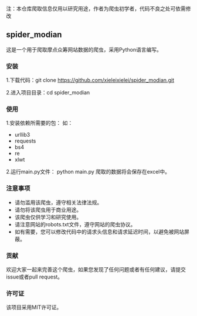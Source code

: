 注：本仓库爬取信息仅用以研究用途，作者为爬虫初学者，代码不良之处可依需修改
## spider_modian
这是一个用于爬取摩点众筹网站数据的爬虫，采用Python语言编写。

### 安装
1.下载代码：git clone https://github.com/xieleixielei/spider_modian.git

2.进入项目目录：cd spider_modian


### 使用
1.安装依赖所需要的包：
如：
- urllib3
- requests
- bs4
- re
- xlwt

2.运行main.py文件：
python main.py
爬取的数据将会保存在excel中。

### 注意事项
- 请勿滥用该爬虫，遵守相关法律法规。
- 请勿将该爬虫用于商业用途。
- 该爬虫仅供学习和研究使用。
- 请注意网站的robots.txt文件，遵守网站的爬虫协议。
- 如有需要，您可以修改代码中的请求头信息和请求延迟时间，以避免被网站屏蔽。
### 贡献
欢迎大家一起来完善这个爬虫，如果您发现了任何问题或者有任何建议，请提交issue或者pull request。

###  许可证
该项目采用MIT许可证。
